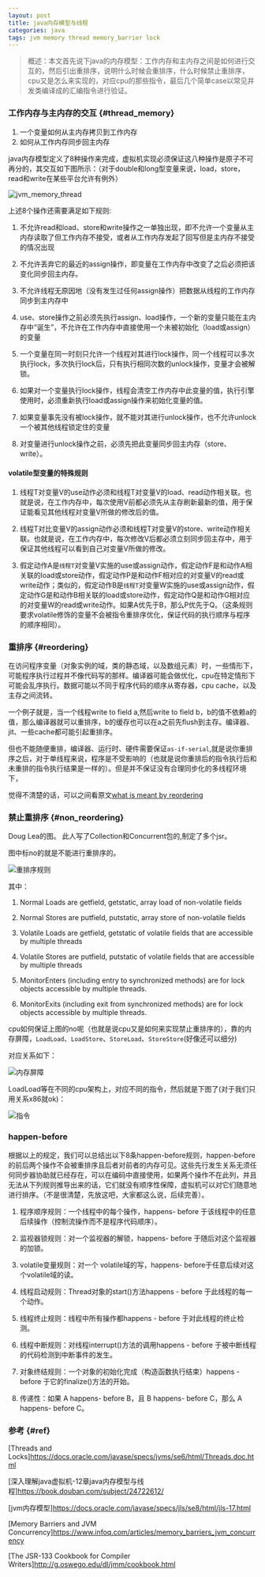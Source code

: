 ```yaml
---
layout: post
title: java内存模型与线程
categories: java
tags: jvm memory thread memory_barrier lock
---
```


>   概述：本文首先说下java的内存模型：工作内存和主内存之间是如何进行交互的，然后引出重排序，说明什么时候会重排序，什么时候禁止重排序，cpu又是怎么来实现的，对应cpu的那些指令，最后几个简单case以常见并发类编译成的汇编指令进行验证。

### 工作内存与主内存的交互 {#thread_memory}

1.  一个变量如何从主内存拷贝到工作内存
2.  如何从工作内存同步回主内存

java内存模型定义了8种操作来完成，虚拟机实现必须保证这八种操作是原子不可再分的，其交互如下图所示：（对于double和long型变量来说，load，store，read和write在某些平台允许有例外）

![jvm_memory_thread](/images/java/jvm_memory_thread.png)

上述8个操作还需要满足如下规则:

1.  不允许read和load、store和write操作之一单独出现，即不允许一个变量从主内存读取了但工作内存不接受，或者从工作内存发起了回写但是主内存不接受的情况出现

2.  不允许丢弃它的最近的assign操作，即变量在工作内存中改变了之后必须把该变化同步回主内存。

3.  不允许线程无原因地（没有发生过任何assign操作）把数据从线程的工作内存同步到主内存中

4.  use、store操作之前必须先执行assign、load操作，一个新的变量只能在主内存中“诞生”，不允许在工作内存中直接使用一个未被初始化（load或assign）的变量

5.  一个变量在同一时刻只允许一个线程对其进行lock操作，同一个线程可以多次执行lock，多次执行lock后，只有执行相同次数的unlock操作，变量才会被解锁。

6.  如果对一个变量执行lock操作，线程会清空工作内存中此变量的值，执行引擎使用时，必须重新执行load或assign操作来初始化变量的值。

7.  如果变量事先没有被lock操作，就不能对其进行unlock操作，也不允许unlock一个被其他线程锁定住的变量

8.  对变量进行unlock操作之前，必须先把此变量同步回主内存（store、write）。

#### volatile型变量的特殊规则

1.  线程T对变量V的use动作必须和线程T对变量V的load、read动作相关联。也就是说，在工作内存中，每次使用V前都必须先从主存刷新最新的值，用于保证能看见其他线程对变量V所做的修改后的值。

2.  线程T对比变量V的assign动作必须和线程T对变量V的store、write动作相关联。也就是说，在工作内存中，每次修改V后都必须立刻同步回主存中，用于保证其他线程可以看到自己对变量V所做的修改。

3.  假定动作A是`线程T`对变量V实施的use或assign动作，假定动作F是和动作A相关联的load或store动作，假定动作P是和动作F相对应的对变量V的read或write动作；类似的，假定动作B是`线程T`对变量W实施的use或assign动作，假定动作G是和动作B相关联的load或store动作，假定动作Q是和动作G相对应的对变量W的read或write动作。如果A优先于B，那么P优先于Q。（这条规则要求volatile修饰的变量不会被指令重排序优化，保证代码的执行顺序与程序的顺序相同）。

### 重排序 {#reordering}

在访问程序变量（对象实例的域，类的静态域，以及数组元素）时，一些情形下，可能程序执行过程并不像代码写的那样。编译器可能会做优化，cpu在特定情形下可能会乱序执行。数据可能以不同于程序代码的顺序从寄存器，cpu cache，以及主存之间流转。

一个例子就是，当一个线程write to field a,然后write to field b，b的值不依赖a的值，那么编译器就可以重排序，b的缓存也可以在a之前先flush到主存。编译器、jit、一些cache都可能引起重排序。

但也不能随便重排，编译器、运行时、硬件需要保证`as-if-serial`,就是说你重排序之后，对于单线程来说，程序是不受影响的（也就是说你重排后的指令执行后和未重排的指令执行结果是一样的）。但是并不保证没有合理同步化的多线程环境下，

觉得不清楚的话，可以之间看原文[what is meant by reordering](https://www.cs.umd.edu/~pugh/java/memoryModel/jsr-133-faq.html#reordering)

### 禁止重排序 {#non_reordering}

Doug Lea的图。 此人写了Collection和Concurrent包的,制定了多个jsr。

图中标no的就是不能进行重排序的。

![重排序规则](/images/java/reordering.png)

其中：
1. Normal Loads are getfield, getstatic, array load of non-volatile fields

2. Normal Stores are putfield, putstatic, array store of non-volatile fields

3. Volatile Loads are getfield, getstatic of volatile fields that are accessible by multiple threads

4. Volatile Stores are putfield, putstatic of volatile fields that are accessible by multiple threads

5. MonitorEnters (including entry to synchronized methods) are for lock objects accessible by multiple threads.

6. MonitorExits (including exit from synchronized methods) are for lock objects accessible by multiple threads.

cpu如何保证上图的no呢（也就是说cpu又是如何来实现禁止重排序的），靠的内存屏障，`LoadLoad`、`LoadStore`、`StoreLoad`、`StoreStore`(好像还可以细分)

对应关系如下：

![内存屏障](/images/java/memory_barriers_3.png)

LoadLoad等在不同的cpu架构上，对应不同的指令，然后就是下图了(对于我们只用关系x86就ok)：

![指令](/images/java/cpu_memory_barriers_instruction.png)

### happen-before

根据以上的规定，我们可以总结出以下8条happen-before规则，happen-before的前后两个操作不会被重排序且后者对前者的内存可见。这些先行发生关系无须任何同步器协助就已经存在，可以在编码中直接使用，如果两个操作不在此列，并且无法从下列规则推导出来的话，它们就没有顺序性保障，虚拟机可以对它们随意地进行排序。（不是很清楚，先放这吧，大家都这么说，后续完善）。

1. 程序顺序规则：一个线程中的每个操作，happens- before 于该线程中的任意后续操作（控制流操作而不是程序代码顺序）。

2. 监视器锁规则：对一个监视器的解锁，happens- before 于随后对这个监视器的加锁。

3. volatile变量规则：对一个 volatile域的写，happens- before于任意后续对这个volatile域的读。

4. 线程启动规则：Thread对象的start()方法happens - before 于此线程的每一个动作。

5. 线程终止规则：线程中所有操作都happens - before 于对此线程的终止检测。

6. 线程中断规则：对线程interrupt()方法的调用happens - before 于被中断线程的代码检测到中断事件的发生。

7. 对象终结规则：一个对象的初始化完成（构造函数执行结束）happens - before 于它的finalize()方法的开始。

8. 传递性：如果 A happens- before B，且 B happens- before C，那么 A happens- before C。

### 参考 {#ref}

[Threads and Locks]<https://docs.oracle.com/javase/specs/jvms/se6/html/Threads.doc.html>

[深入理解java虚拟机-12章java内存模型与线程]<https://book.douban.com/subject/24722612/>

[jvm内存模型]<https://docs.oracle.com/javase/specs/jls/se8/html/jls-17.html>

[Memory Barriers and JVM Concurrency]<https://www.infoq.com/articles/memory_barriers_jvm_concurrency>

[The JSR-133 Cookbook for Compiler Writers]<http://g.oswego.edu/dl/jmm/cookbook.html>
